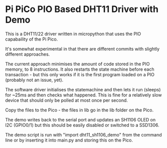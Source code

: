 # Pi PiCo PIO Based DHT11 Driver with Demo

This is a DHT11/22 driver written in micropython that uses the PIO capabaility of the Pi Pico.

It's somewhat experimental in that there are different commits with slightly different approaches.

The current approach minimises the amount of code stored in the PIO memory, to 8 instructions.  It also
restarts the state machine before each transaction - but this only works if it is the first program
loaded on a PIO (probably not an issue, yet).

The software driver initialises the statemachine and then lets it run (sleeps) for ~25ms and then checks
what happened.  This is fine for a relatively slow device that should only be polled at most once per
second.

Copy the files to the Pico - the files in lib go in the lib folder on the Pico.

The demo writes back to the serial port and updates an SH1106 OLED on I2C (GPIO0/1) but this should be
easily disabled or switched to a SSD1306.

The demo script is run with "import dht11_sh1106_demo" from the command line or by inserting it into 
main.py and storing this on the Pico.
